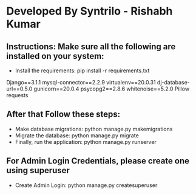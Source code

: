 
# Developed By Syntrilo - Rishabh Kumar

## Instructions: Make sure all the following are installed on your system:

- Install the requirements: pip install -r requirements.txt

Django==3.1.1
mysql-connector==2.2.9
virtualenv==20.0.31
dj-database-url==0.5.0
gunicorn==20.0.4
psycopg2==2.8.6
whitenoise==5.2.0
Pillow
requests

## After that Follow these steps:

- Make database migrations: python manage.py makemigrations
- Migrate the database: python manage.py migrate
- Finally, run the application: python manage.py runserver

## For Admin Login Credentials, please create one using superuser

- Create Admin Login: python manage.py createsuperuser



